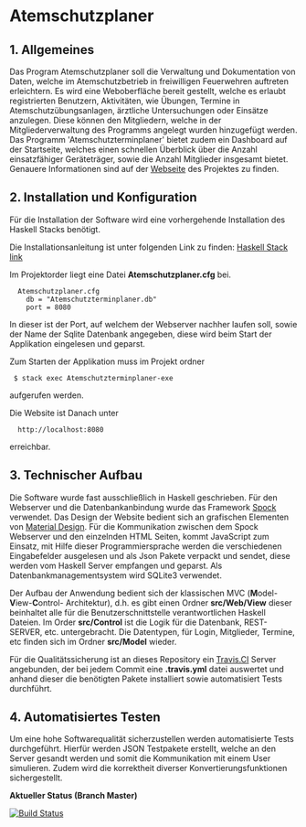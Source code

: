 # Atemschutzplaner

## 1. Allgemeines

Das Program Atemschutzplaner soll die Verwaltung und Dokumentation von Daten, welche im Atemschutzbetrieb in freiwilligen Feuerwehren auftreten erleichtern. 
Es wird eine Weboberfläche bereit gestellt, welche es erlaubt registrierten Benutzern, Aktivitäten, wie Übungen, Termine in Atemschutzübungsanlagen, ärztliche Untersuchungen oder Einsätze anzulegen. 
Diese können den Mitgliedern, welche in der Mitgliederverwaltung des Programms angelegt wurden hinzugefügt werden. 
Das Programm 'Atemschutzterminplaner' bietet zudem ein Dashboard auf der Startseite, welches einen schnellen Überblick über die Anzahl einsatzfähiger Geräteträger, sowie die Anzahl Mitglieder insgesamt bietet.
Genauere Informationen sind auf der [Webseite](https://ob-fun-ws17.github.io/studienarbeit-florianfrank/index.html "Projekt Webseite") des Projektes zu finden.

## 2. Installation und Konfiguration 
Für die Installation der Software wird eine vorhergehende Installation des Haskell Stacks benötigt. 

Die Installationsanleitung ist unter folgenden Link zu finden: 
[Haskell Stack link](https://docs.haskellstack.org/en/stable/README/ "Haskell Stack")

Im Projektorder liegt eine Datei  **Atemschutzplaner.cfg** bei. 
```
  Atemschutzplaner.cfg
    db = "Atemschutzterminplaner.db"
    port = 8080
```
In dieser ist der Port, auf welchem der Webserver nachher laufen soll, sowie der Name der Sqlite Datenbank angegeben, diese wird beim Start der Applikation eingelesen und geparst. 

Zum Starten der Applikation muss im Projekt ordner 
```
 $ stack exec Atemschutzterminplaner-exe
```
aufgerufen werden. 

Die Website ist Danach unter 
```
  http://localhost:8080
```
erreichbar. 

## 3. Technischer Aufbau

Die Software wurde fast ausschließlich in Haskell geschrieben. Für den Webserver und die Datenbankanbindung wurde das Framework [Spock](https://www.spock.li "Spock") verwendet. Das Design der Website bedient sich an grafischen Elementen von [Material Design](https://material.io/guidelines/ "Google Material Design"). Für die Kommunikation zwischen dem Spock Webserver und den einzelnden HTML Seiten, kommt JavaScript zum Einsatz, mit Hilfe dieser Programmiersprache werden die verschiedenen Eingabefelder ausgelesen und als Json Pakete verpackt und sendet, diese werden vom Haskell Server empfangen und geparst. Als Datenbankmanagementsystem wird SQLite3 verwendet.

Der Aufbau der Anwendung bedient sich der klassischen MVC (**M**odel-**V**iew-**C**ontrol- Architektur), d.h. es gibt einen Ordner **src/Web/View** dieser beinhaltet alle für die Benutzerschnittstelle verantwortlichen Haskell Dateien. 
Im Order **src/Control** ist die Logik für die Datenbank, REST-SERVER, etc. untergebracht. 
Die Datentypen, für Login, Mitglieder, Termine, etc finden sich im Ordner **src/Model** wieder. 

Für die Qualitätssicherung ist an dieses Repository ein [Travis.CI](https://travis-ci.org/ob-fun-ws17/studienarbeit-florianfrank/ "Travis.CI") Server angebunden, der bei jedem Commit eine **.travis.yml** datei auswertet und anhand dieser die benötigten Pakete installiert sowie automatisiert Tests durchführt. 

## 4. Automatisiertes Testen
Um eine hohe Softwarequalität sicherzustellen werden automatisierte Tests durchgeführt. Hierfür werden JSON Testpakete erstellt, welche an den Server gesandt werden und somit die Kommunikation mit einem User simulieren. Zudem wird die korrektheit diverser Konvertierungsfunktionen sichergestellt. 

**Aktueller Status (Branch Master)**


[![Build Status](https://travis-ci.org/ob-fun-ws17/studienarbeit-florianfrank.svg?branch=master)](https://travis-ci.org/ob-fun-ws17/studienarbeit-florianfrank)
